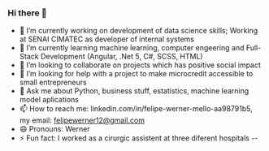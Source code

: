 ### Hi there 👋



- 🔭 I’m currently working on development of data science skills; Working at SENAI CIMATEC as developer of internal systems
- 🌱 I’m currently learning machine learning, computer engeering and Full-Stack Development (Angular, .Net 5, C#, SCSS, HTML)
- 👯 I’m looking to collaborate on projects which has positive social impact
- 🤔 I’m looking for help with a project to make microcredit accessible to small entrepreneurs
- 💬 Ask me about Python, business stuff, estatistics, machine learning model aplications 
- 📫 How to reach me: linkedin.com/in/felipe-werner-mello-aa98791b5, my email: felipewerner12@gmail.com
- 😄 Pronouns: Werner
- ⚡ Fun fact: I worked as a cirurgic assistent at three diferent hospitals 
--
